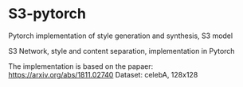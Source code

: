 # S3-pytorch
Pytorch implementation of style generation and synthesis, S3 model

S3 Network, style and content separation, implementation in Pytorch

The implementation is based on the papaer: https://arxiv.org/abs/1811.02740 Dataset: celebA, 128x128

